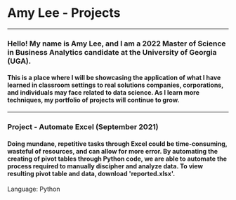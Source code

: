 # Amy Lee - Projects
---------------------
### Hello! My name is Amy Lee, and I am a 2022 Master of Science in Business Analytics candidate at the University of Georgia (UGA).
#### This is a place where I will be showcasing the application of what I have learned in classroom settings to real solutions companies, corporations, and individuals may face related to data science. As I learn more techniques, my portfolio of projects will continue to grow.
----------------------

### Project - Automate Excel (September 2021)
#### Doing mundane, repetitive tasks through Excel could be time-consuming, wasteful of resources, and can allow for more error. By automating the creating of pivot tables through Python code, we are able to automate the process required to manually discipher and analyze data. To view resulting pivot table and data, download 'reported.xlsx'.

Language: Python

